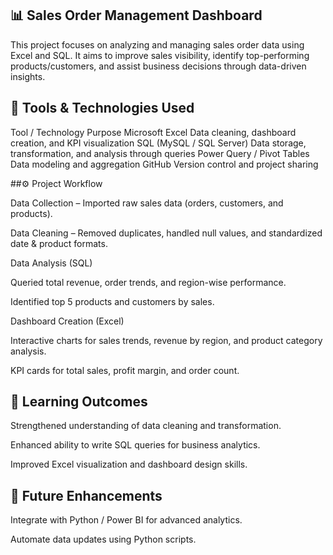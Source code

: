 ## 📊 Sales Order Management Dashboard

This project focuses on analyzing and managing sales order data using Excel and SQL.
It aims to improve sales visibility, identify top-performing products/customers, and assist business decisions through data-driven insights.

## 💼 Tools & Technologies Used
Tool / Technology	Purpose
Microsoft Excel	Data cleaning, dashboard creation, and KPI visualization
SQL (MySQL / SQL Server)	Data storage, transformation, and analysis through queries
Power Query / Pivot Tables	Data modeling and aggregation
GitHub	Version control and project sharing

##⚙️ Project Workflow

Data Collection – Imported raw sales data (orders, customers, and products).

Data Cleaning – Removed duplicates, handled null values, and standardized date & product formats.

Data Analysis (SQL)

Queried total revenue, order trends, and region-wise performance.

Identified top 5 products and customers by sales.

Dashboard Creation (Excel)

Interactive charts for sales trends, revenue by region, and product category analysis.

KPI cards for total sales, profit margin, and order count.



## 🧠 Learning Outcomes

Strengthened understanding of data cleaning and transformation.

Enhanced ability to write SQL queries for business analytics.

Improved Excel visualization and dashboard design skills.

## 🚀 Future Enhancements

Integrate with Python / Power BI for advanced analytics.

Automate data updates using Python scripts.

